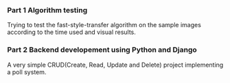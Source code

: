 ### Part 1 Algorithm testing
Trying to test the fast-style-transfer algorithm on the sample images according to the time used and visual results.

### Part 2 Backend developement using Python and Django
A very simple CRUD(Create, Read, Update and Delete) project implementing a poll system.
